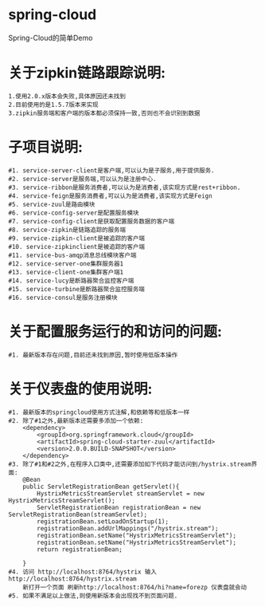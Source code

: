 # spring-cloud
Spring-Cloud的简单Demo

# 关于zipkin链路跟踪说明:
    1.使用2.0.x版本会失败,具体原因还未找到
    2.目前使用的是1.5.7版本来实现
    3.zipkin服务端和客户端的版本都必须保持一致,否则也不会识别到数据

# 子项目说明:
    #1. service-server-client是客户端,可以认为是子服务,用于提供服务.
    #2. service-server是服务端,可以认为是注册中心.
    #3. service-ribbon是服务消费者,可以认为是消费者,该实现方式是rest+ribbon.
    #4. service-feign是服务消费者,可以认为是消费者,该实现方式是Feign
    #5. service-zuul是路由模块
    #6. service-config-server是配置服务模块
    #7. service-config-client是获取配置服务数据的客户端
    #8. service-zipkin是链路追踪的服务端
    #9. service-zipkin-client是被追踪的客户端
    #10. service-zipkinclient是被追踪的客户端
    #11. service-bus-amqp消息总线模块客户端
    #12. service-server-one集群服务器1
    #13. service-client-one集群客户端1
    #14. service-lucy是断路器聚合监控客户端
    #15. service-turbine是断路器聚合监控服务端
    #16. service-consul是服务注册模块
    
 
# 关于配置服务运行的和访问的问题:
    #1. 最新版本存在问题,目前还未找到原因,暂时使用低版本操作
 
# 关于仪表盘的使用说明:
    #1. 最新版本的springcloud使用方式注解,和依赖等和低版本一样
    #2. 除了#1之外,最新版本还需要多添加一个依赖:
        <dependency>
            <groupId>org.springframework.cloud</groupId>
            <artifactId>spring-cloud-starter-zuul</artifactId>
            <version>2.0.0.BUILD-SNAPSHOT</version>
        </dependency>
    #3. 除了#1和#2之外,在程序入口类中,还需要添加如下代码才能访问到/hystrix.stream界面:
        @Bean  
        public ServletRegistrationBean getServlet(){  
            HystrixMetricsStreamServlet streamServlet = new HystrixMetricsStreamServlet();  
            ServletRegistrationBean registrationBean = new ServletRegistrationBean(streamServlet);  
            registrationBean.setLoadOnStartup(1);  
            registrationBean.addUrlMappings("/hystrix.stream");  
            registrationBean.setName("HystrixMetricsStreamServlet");  
            registrationBean.setName("HystrixMetricsStreamServlet");  
            return registrationBean;  
          
        }
    #4. 访问 http://localhost:8764/hystrix 输入 http://localhost:8764/hystrix.stream 
        新打开一个页面 刷新http://localhost:8764/hi?name=forezp 仪表盘就会动
    #5. 如果不满足以上做法,则使用新版本会出现找不到页面问题.